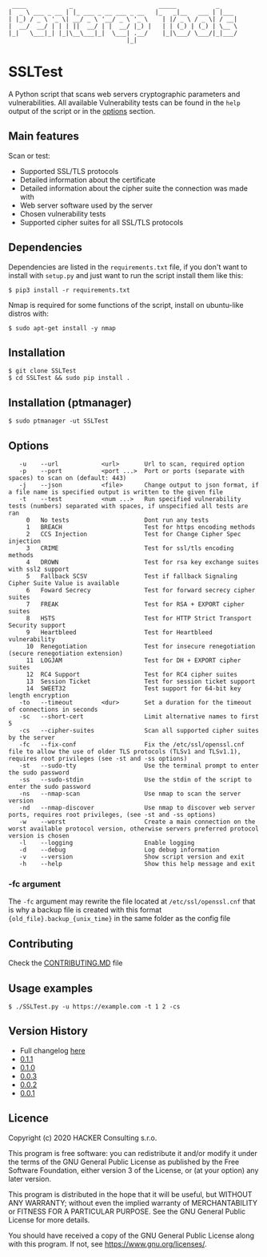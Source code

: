 ```
 ____            _                        _____           _
|  _ \ ___ _ __ | |_ ___ _ __ ___ _ __   |_   _|__   ___ | |___
| |_) / _ \ '_ \| __/ _ \ '__/ _ \ '_ \    | |/ _ \ / _ \| / __|
|  __/  __/ | | | ||  __/ | |  __/ |_) |   | | (_) | (_) | \__ \
|_|   \___|_| |_|\__\___|_|  \___| .__/    |_|\___/ \___/|_|___/
                                 |_|
```

# SSLTest

A Python script that scans web servers cryptographic parameters and vulnerabilities. All available Vulnerability tests
can be found in the `help` output of the script or in the [options](#Options) section.

## Main features

Scan or test:

- Supported SSL/TLS protocols
- Detailed information about the certificate
- Detailed information about the cipher suite the connection was made with
- Web server software used by the server
- Chosen vulnerability tests
- Supported cipher suites for all SSL/TLS protocols

## Dependencies

Dependencies are listed in the `requirements.txt` file, if you don't want to install with `setup.py`
and just want to run the script install them like this:

```
$ pip3 install -r requirements.txt
```

Nmap is required for some functions of the script, install on ubuntu-like distros with:

```
$ sudo apt-get install -y nmap
```

## Installation

```
$ git clone SSLTest
$ cd SSLTest && sudo pip install .
```

## Installation (ptmanager)

```
$ sudo ptmanager -ut SSLTest
```

## Options

```
   -u    --url            <url>       Url to scan, required option
   -p    --port           <port ...>  Port or ports (separate with spaces) to scan on (default: 443)
   -j    --json           <file>      Change output to json format, if a file name is specified output is written to the given file
   -t    --test           <num ...>   Run specified vulnerability tests (numbers) separated with spaces, if unspecified all tests are ran
     0   No tests                     Dont run any tests
     1   BREACH                       Test for https encoding methods
     2   CCS Injection                Test for Change Cipher Spec injection
     3   CRIME                        Test for ssl/tls encoding methods
     4   DROWN                        Test for rsa key exchange suites with ssl2 support
     5   Fallback SCSV                Test if fallback Signaling Cipher Suite Value is available
     6   Foward Secrecy               Test for forward secrecy cipher suites
     7   FREAK                        Test for RSA + EXPORT cipher suites
     8   HSTS                         Test for HTTP Strict Transport Security support
     9   Heartbleed                   Test for Heartbleed vulnerability
     10  Renegotiation                Test for insecure renegotiation (secure renegotiation extension)
     11  LOGJAM                       Test for DH + EXPORT cipher suites
     12  RC4 Support                  Test for RC4 cipher suites
     13  Session Ticket               Test for session ticket support
     14  SWEET32                      Test support for 64-bit key length encryption
   -to   --timeout        <dur>       Set a duration for the timeout of connections in seconds
   -sc   --short-cert                 Limit alternative names to first 5
   -cs   --cipher-suites              Scan all supported cipher suites by the server
   -fc   --fix-conf                   Fix the /etc/ssl/openssl.cnf file to allow the use of older TLS protocols (TLSv1 and TLSv1.1), requires root privileges (see -st and -ss options)
   -st   --sudo-tty                   Use the terminal prompt to enter the sudo password
   -ss   --sudo-stdin                 Use the stdin of the script to enter the sudo password
   -ns   --nmap-scan                  Use nmap to scan the server version
   -nd   --nmap-discover              Use nmap to discover web server ports, requires root privileges, (see -st and -ss options)
   -w    --worst                      Create a main connection on the worst available protocol version, otherwise servers preferred protocol version is chosen
   -l    --logging                    Enable logging
   -d    --debug                      Log debug information
   -v    --version                    Show script version and exit
   -h    --help                       Show this help message and exit
```

### -fc argument

The `-fc` argument may rewrite the file located at `/etc/ssl/openssl.cnf` that is why a backup file is created with this
format `{old_file}.backup_{unix_time}` in the same folder as the config file

## Contributing
Check the [CONTRIBUTING.MD](CONTRIBUTING.md) file

## Usage examples

```
$ ./SSLTest.py -u https://example.com -t 1 2 -cs
```

## Version History

* Full changelog [here](/CHANGELOG.md)
* [0.1.1](https://github.com/SamoKopecky/SSLTest/releases/tag/v0.1.1)
* [0.1.0](https://github.com/SamoKopecky/SSLTest/releases/tag/v0.1.0)
* [0.0.3](https://github.com/SamoKopecky/SSLTest/releases/tag/v0.0.3)
* [0.0.2](https://github.com/SamoKopecky/SSLTest/releases/tag/v0.0.2)
* [0.0.1](https://github.com/SamoKopecky/SSLTest/releases/tag/v0.0.1)

## Licence

Copyright (c) 2020 HACKER Consulting s.r.o.

This program is free software: you can redistribute it and/or modify it under the terms of the GNU General Public
License as published by the Free Software Foundation, either version 3 of the License, or
(at your option) any later version.

This program is distributed in the hope that it will be useful, but WITHOUT ANY WARRANTY; without even the implied
warranty of MERCHANTABILITY or FITNESS FOR A PARTICULAR PURPOSE. See the GNU General Public License for more details.

You should have received a copy of the GNU General Public License along with this program. If not,
see <https://www.gnu.org/licenses/>.
